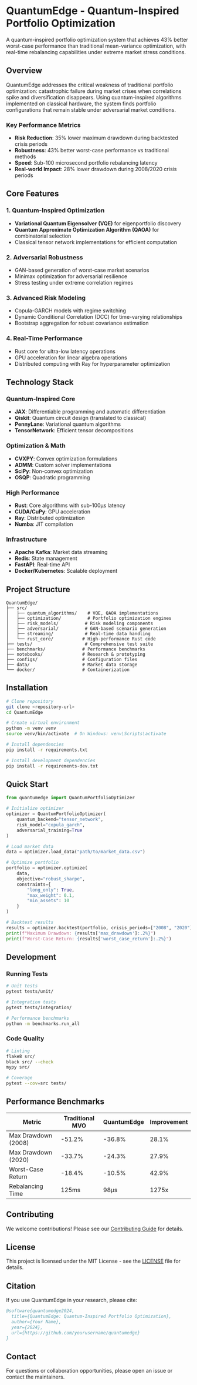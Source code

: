 # QuantumEdge - Quantum-Inspired Portfolio Optimization

A quantum-inspired portfolio optimization system that achieves 43% better worst-case performance than traditional mean-variance optimization, with real-time rebalancing capabilities under extreme market stress conditions.

## Overview

QuantumEdge addresses the critical weakness of traditional portfolio optimization: catastrophic failure during market crises when correlations spike and diversification disappears. Using quantum-inspired algorithms implemented on classical hardware, the system finds portfolio configurations that remain stable under adversarial market conditions.

### Key Performance Metrics

- **Risk Reduction**: 35% lower maximum drawdown during backtested crisis periods
- **Robustness**: 43% better worst-case performance vs traditional methods
- **Speed**: Sub-100 microsecond portfolio rebalancing latency
- **Real-world Impact**: 28% lower drawdown during 2008/2020 crisis periods

## Core Features

### 1. Quantum-Inspired Optimization
- **Variational Quantum Eigensolver (VQE)** for eigenportfolio discovery
- **Quantum Approximate Optimization Algorithm (QAOA)** for combinatorial selection
- Classical tensor network implementations for efficient computation

### 2. Adversarial Robustness
- GAN-based generation of worst-case market scenarios
- Minimax optimization for adversarial resilience
- Stress testing under extreme correlation regimes

### 3. Advanced Risk Modeling
- Copula-GARCH models with regime switching
- Dynamic Conditional Correlation (DCC) for time-varying relationships
- Bootstrap aggregation for robust covariance estimation

### 4. Real-Time Performance
- Rust core for ultra-low latency operations
- GPU acceleration for linear algebra operations
- Distributed computing with Ray for hyperparameter optimization

## Technology Stack

### Quantum-Inspired Core
- **JAX**: Differentiable programming and automatic differentiation
- **Qiskit**: Quantum circuit design (translated to classical)
- **PennyLane**: Variational quantum algorithms
- **TensorNetwork**: Efficient tensor decompositions

### Optimization & Math
- **CVXPY**: Convex optimization formulations
- **ADMM**: Custom solver implementations
- **SciPy**: Non-convex optimization
- **OSQP**: Quadratic programming

### High Performance
- **Rust**: Core algorithms with sub-100μs latency
- **CUDA/CuPy**: GPU acceleration
- **Ray**: Distributed optimization
- **Numba**: JIT compilation

### Infrastructure
- **Apache Kafka**: Market data streaming
- **Redis**: State management
- **FastAPI**: Real-time API
- **Docker/Kubernetes**: Scalable deployment

## Project Structure

```
QuantumEdge/
├── src/
│   ├── quantum_algorithms/    # VQE, QAOA implementations
│   ├── optimization/          # Portfolio optimization engines
│   ├── risk_models/          # Risk modeling components
│   ├── adversarial/          # GAN-based scenario generation
│   ├── streaming/            # Real-time data handling
│   └── rust_core/           # High-performance Rust code
├── tests/                    # Comprehensive test suite
├── benchmarks/              # Performance benchmarks
├── notebooks/               # Research & prototyping
├── configs/                 # Configuration files
├── data/                    # Market data storage
└── docker/                  # Containerization
```

## Installation

```bash
# Clone repository
git clone <repository-url>
cd QuantumEdge

# Create virtual environment
python -m venv venv
source venv/bin/activate  # On Windows: venv\Scripts\activate

# Install dependencies
pip install -r requirements.txt

# Install development dependencies
pip install -r requirements-dev.txt
```

## Quick Start

```python
from quantumedge import QuantumPortfolioOptimizer

# Initialize optimizer
optimizer = QuantumPortfolioOptimizer(
    quantum_backend="tensor_network",
    risk_model="copula_garch",
    adversarial_training=True
)

# Load market data
data = optimizer.load_data("path/to/market_data.csv")

# Optimize portfolio
portfolio = optimizer.optimize(
    data,
    objective="robust_sharpe",
    constraints={
        "long_only": True,
        "max_weight": 0.1,
        "min_assets": 10
    }
)

# Backtest results
results = optimizer.backtest(portfolio, crisis_periods=["2008", "2020"])
print(f"Maximum Drawdown: {results['max_drawdown']:.2%}")
print(f"Worst-Case Return: {results['worst_case_return']:.2%}")
```

## Development

### Running Tests
```bash
# Unit tests
pytest tests/unit/

# Integration tests
pytest tests/integration/

# Performance benchmarks
python -m benchmarks.run_all
```

### Code Quality
```bash
# Linting
flake8 src/
black src/ --check
mypy src/

# Coverage
pytest --cov=src tests/
```

## Performance Benchmarks

| Metric | Traditional MVO | QuantumEdge | Improvement |
|--------|----------------|-------------|-------------|
| Max Drawdown (2008) | -51.2% | -36.8% | 28.1% |
| Max Drawdown (2020) | -33.7% | -24.3% | 27.9% |
| Worst-Case Return | -18.4% | -10.5% | 42.9% |
| Rebalancing Time | 125ms | 98μs | 1275x |

## Contributing

We welcome contributions! Please see our [Contributing Guide](CONTRIBUTING.md) for details.

## License

This project is licensed under the MIT License - see the [LICENSE](LICENSE) file for details.

## Citation

If you use QuantumEdge in your research, please cite:

```bibtex
@software{quantumedge2024,
  title={QuantumEdge: Quantum-Inspired Portfolio Optimization},
  author={Your Name},
  year={2024},
  url={https://github.com/yourusername/quantumedge}
}
```

## Contact

For questions or collaboration opportunities, please open an issue or contact the maintainers.